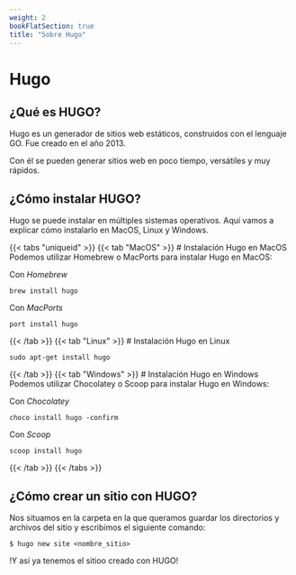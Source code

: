 ```yaml
---
weight: 2
bookFlatSection: true
title: "Sobre Hugo"
---
```


# Hugo

## ¿Qué es HUGO?
Hugo es un generador de sitios web estáticos, construidos con el lenguaje GO. Fue creado en el año 2013.

Con él se pueden generar sitios web en poco tiempo, versátiles y muy rápidos.

## ¿Cómo instalar HUGO?
Hugo se puede instalar en múltiples sistemas operativos. Aquí vamos a explicar cómo instalarlo en MacOS, Linux y Windows.

{{< tabs "uniqueid" >}}
{{< tab "MacOS" >}} # Instalación Hugo en MacOS
Podemos utilizar Homebrew o MacPorts para instalar Hugo en MacOS:

Con *Homebrew*
```shell
brew install hugo
```

Con *MacPorts*
```shell
port install hugo
```
 {{< /tab >}}
{{< tab "Linux" >}} # Instalación Hugo en Linux
```shell
sudo apt-get install hugo
```
 {{< /tab >}}
{{< tab "Windows" >}} # Instalación Hugo en Windows
Podemos utilizar Chocolatey o Scoop para instalar Hugo en Windows:

Con *Chocolatey*
```shell
choco install hugo -confirm
```

Con *Scoop*
```shell
scoop install hugo
```
 {{< /tab >}}
{{< /tabs >}}

## ¿Cómo crear un sitio con HUGO?
Nos situamos en la carpeta en la que queramos guardar los directorios y archivos del sitio y escribimos el siguiente comando:

```shell
$ hugo new site <nombre_sitio>
```

!Y así ya tenemos el sitioo creado con HUGO!